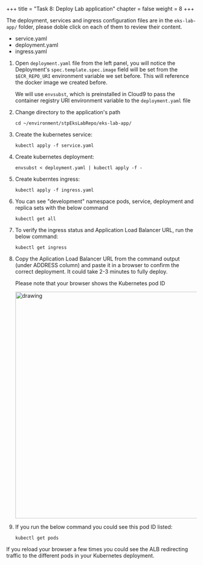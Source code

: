 +++ 
title = "Task 8: Deploy Lab application" 
chapter = false 
weight = 8 
+++



The deployment, services and ingress configuration files are in the ```eks-lab-app/``` folder, please doble click on each of them to review their content.

- service.yaml
- deployment.yaml
- ingress.yaml

1. Open ```deployment.yaml``` file from the left panel, you will notice the Deployment's ```spec.template.spec.image``` field will be set from the ```$ECR_REPO_URI``` environment variable we set before. This will reference the docker image we created before.

	We will use ```envsubst```, which is preinstalled in Cloud9 to pass the container registry URI environment variable to the ```deployment.yaml``` file

1. Change directory to the application's path

	```
	cd ~/environment/stpEksLabRepo/eks-lab-app/
	```

1. Create the kubernetes service:

	```
	kubectl apply -f service.yaml
	```

1. Create kubernetes deployment:

	```
	envsubst < deployment.yaml | kubectl apply -f -
	```

1. Create kuberntes ingress:

	```
	kubectl apply -f ingress.yaml
	```

1. You can see "development" namespace pods, service, deployment and replica sets with the below command

	```
	kubectl get all
	```

1. To verify the ingress status and Application Load Balancer URL, run the below command:

	```
	kubectl get ingress
	```

1. Copy the Aplication Load Balancer URL from the command output (under ADDRESS column) and paste it in a browser to confirm the correct deployment. It could take 2-3 minutes to fully deploy.

	Please note that your browser shows the Kubernetes pod ID

	<img src="../readmeFiles/skitch.20.png" alt="drawing" width="600"/>

1. If you run the below command you could see this pod ID listed:

	```
	kubectl get pods
	```

If you reload your browser a few times you could see the ALB redirecting traffic to the different pods in your Kubernetes deployment.

